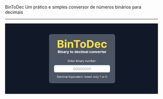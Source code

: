 BinToDec
Um prático e simples conversor de números binários para decimais
<hr/>
<img src="/public/thumb.png">